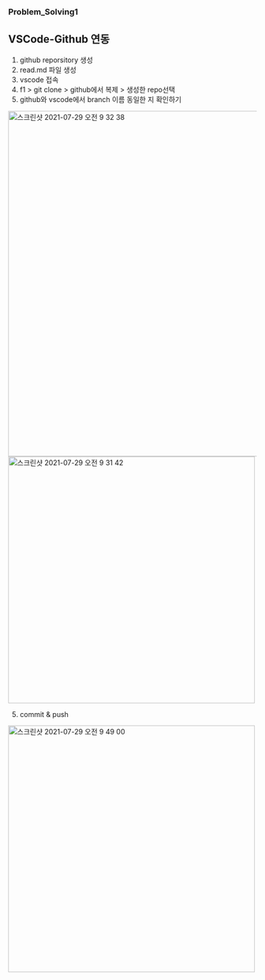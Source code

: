 ### Problem_Solving1

## VSCode-Github 연동

1. github reporsitory 생성 
2. read.md 파일 생성
2. vscode 접속 
3. f1 > git clone > github에서 복제 > 생성한 repo선택 
4. github와 vscode에서 branch 이름 동일한 지 확인하기 
<img width="700" alt="스크린샷 2021-07-29 오전 9 32 38" src="https://user-images.githubusercontent.com/63465350/127415110-d7433ec1-6f5f-44d4-8dae-471af1a90910.png">

<img width="500" alt="스크린샷 2021-07-29 오전 9 31 42" src="https://user-images.githubusercontent.com/63465350/127415104-a3731b48-018b-4075-a61a-52aef2a52b38.png">

5. commit & push
<img width="500" alt="스크린샷 2021-07-29 오전 9 49 00" src="https://user-images.githubusercontent.com/63465350/127414712-0afb0d55-6769-441a-88a1-c6e039f90a45.png">

